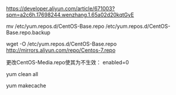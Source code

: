 https://developer.aliyun.com/article/671003?spm=a2c6h.17698244.wenzhang.1.65a02d20kqtGyE

mv /etc/yum.repos.d/CentOS-Base.repo /etc/yum.repos.d/CentOS-Base.repo.backup

wget -O /etc/yum.repos.d/CentOS-Base.repo http://mirrors.aliyun.com/repo/Centos-7.repo

更改CentOS-Media.repo使其为不生效：
enabled=0

yum clean all

yum makecache

